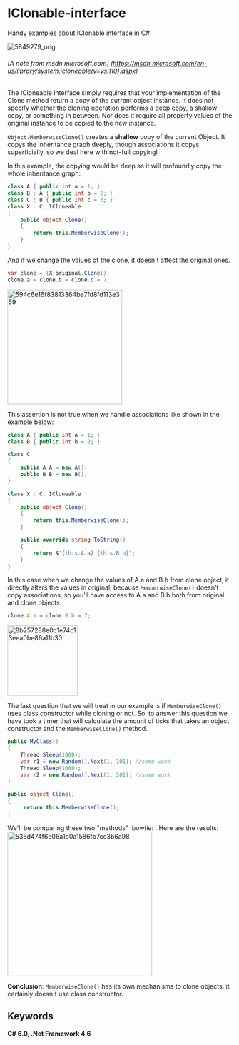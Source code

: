 # IClonable-interface
Handy examples about IClonable interface in C#

![5849279_orig](https://cloud.githubusercontent.com/assets/25085025/22400041/23b9f626-e5c4-11e6-9484-afd576010c5b.jpg)

###### [A note from msdn.microsoft.com] (https://msdn.microsoft.com/en-us/library/system.icloneable(v=vs.110).aspx)
The ICloneable interface simply requires that your implementation of the Clone method return a copy of the current object instance. It does not specify whether the cloning operation performs a deep copy, a shallow copy, or something in between. Nor does it require all property values of the original instance to be copied to the new instance.

`Object.MemberwiseClone()` creates a **shallow** copy of the current Object. It copys the inheritance graph deeply, though associations it copys superficially, so we deal here with not-full copying!

In this example, the copying would be deep as it will profoundly copy the whole inheritance graph:
```csharp
class A { public int a = 1; }
class B : A { public int b = 2; }
class C : B { public int c = 3; }
class X : C, ICloneable
{
    public object Clone()
    {
        return this.MemberwiseClone();
    }
}
```
And if we change the values of the clone, it doesn't affect the original ones.
```csharp
var clone = (X)original.Clone();
clone.a = clone.b = clone.c = 7;
```
<img width="257" alt="594c6e16f83813364be7fd8fd113e359" src="https://cloud.githubusercontent.com/assets/25085025/22400112/da88de66-e5c5-11e6-9564-68fd29d9a027.png">

This assertion is not true when we handle associations like shown in the example below:
```csharp
class A { public int a = 1; }
class B { public int b = 2; }

class C
{
    public A A = new A();
    public B B = new B();
}

class X : C, ICloneable
{
    public object Clone()
    {
        return this.MemberwiseClone();
    }

    public override string ToString()
    {
        return $"{this.A.a} {this.B.b}";
    }
}
```

In this case when we change the values of A.a and B.b from clone object, it directly alters the values in original, because `MemberwiseClone()` doesn't copy associations, so you'll have access to A.a and B.b both from original and clone objects.

```javascript
clone.A.a = clone.B.b = 7;
```
<img width="157" alt="8b257288e0c1e74c13eea0be86a11b30" src="https://cloud.githubusercontent.com/assets/25085025/22400165/1486b56a-e5c7-11e6-8f61-6d25464eaf54.png">

The last question that we will treat in our example is if `MemberwiseClone()` uses class constructor while cloning or not.
So, to answer this question we have took a timer that will calculate the amount of ticks that takes an object constructor and the `MemberwiseClone()` method.

```csharp
public MyClass()
{
    Thread.Sleep(1000);
    var r1 = new Random().Next(1, 101); //some work
    Thread.Sleep(1000);
    var r2 = new Random().Next(1, 201); //some work
}

public object Clone()
{
     return this.MemberwiseClone();
}
```
We'll be comparing these two "methods" :bowtie: . Here are the results:
<img width="324" alt="535d474f6e06a1b0a1586fb7cc3b6a98" src="https://cloud.githubusercontent.com/assets/25085025/22400206/182bb8a4-e5c8-11e6-8c4a-edb413a5190f.png">

__Conclusion__: `MemberwiseClone()` has its own mechanisms to clone objects, it certainly doesn't use class constructor.

## Keywords
**C# 6.0, .Net Framework 4.6**
